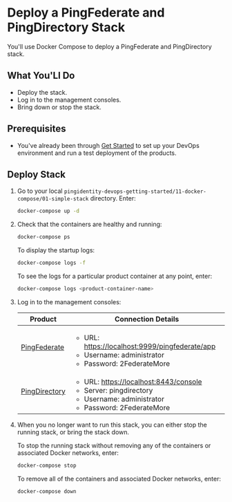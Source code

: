 # Deploy a PingFederate and PingDirectory Stack

You'll use Docker Compose to deploy a PingFederate and PingDirectory stack.

## What You'Ll Do

* Deploy the stack.
* Log in to the management consoles.
* Bring down or stop the stack.

## Prerequisites

* You've already been through [Get Started](getStarted.md) to set up your DevOps environment and run a test deployment of the products.

## Deploy Stack

1. Go to your local `pingidentity-devops-getting-started/11-docker-compose/01-simple-stack` directory. Enter:

      ```sh
      docker-compose up -d
      ```

1. Check that the containers are healthy and running:

      ```sh
      docker-compose ps
      ```

      To display the startup logs:

      ```sh
      docker-compose logs -f
      ```

      To see the logs for a particular product container at any point, enter:

      ```sh
      docker-compose logs <product-container-name>
      ```

1. Log in to the management consoles:

      | Product | Connection Details |
    | --- | --- |
    | [PingFederate](https://localhost:9999/pingfederate/app) | <ul> <li>URL: [https://localhost:9999/pingfederate/app](https://localhost:9999/pingfederate/app)</li><li>Username: administrator</li><li>Password: 2FederateMore</li></ul> |
    | [PingDirectory](https://localhost:8443/console) | <ul><li>URL: [https://localhost:8443/console](https://localhost:8443/console)</li><li>Server: pingdirectory</li><li>Username: administrator</li><li>Password: 2FederateMore</li></ul> |

1. When you no longer want to run this stack, you can either stop the running stack, or bring the stack down.

      To stop the running stack without removing any of the containers or associated Docker networks, enter:

      ```sh
      docker-compose stop
      ```

      To remove all of the containers and associated Docker networks, enter:

      ```sh
      docker-compose down
      ```
